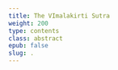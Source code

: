 ```yaml
---
title: The VImalakirti Sutra
weight: 200
type: contents
class: abstract
epub: false
slug: .
---
```

